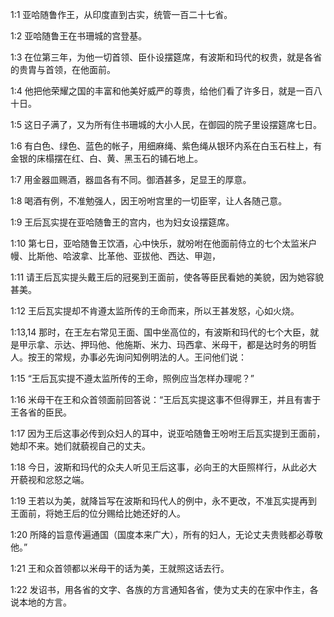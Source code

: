 <a id="1"></a>1:1  亚哈随鲁作王，从印度直到古实，统管一百二十七省。  

<a id="2"></a>1:2  亚哈随鲁王在书珊城的宫登基。  

<a id="3"></a>1:3  在位第三年，为他一切首领、臣仆设摆筵席，有波斯和玛代的权贵，就是各省的贵胄与首领，在他面前。  

<a id="4"></a>1:4  他把他荣耀之国的丰富和他美好威严的尊贵，给他们看了许多日，就是一百八十日。  

<a id="5"></a>1:5  这日子满了，又为所有住书珊城的大小人民，在御园的院子里设摆筵席七日。  

<a id="6"></a>1:6  有白色、绿色、蓝色的帐子，用细麻绳、紫色绳从银环内系在白玉石柱上，有金银的床榻摆在红、白、黄、黑玉石的铺石地上。  

<a id="7"></a>1:7  用金器皿赐酒，器皿各有不同。御酒甚多，足显王的厚意。  

<a id="8"></a>1:8  喝酒有例，不准勉强人，因王吩咐宫里的一切臣宰，让人各随己意。  

<a id="9"></a>1:9  王后瓦实提在亚哈随鲁王的宫内，也为妇女设摆筵席。  

<a id="10"></a>1:10  第七日，亚哈随鲁王饮酒，心中快乐，就吩咐在他面前侍立的七个太监米户幔、比斯他、哈波拿、比革他、亚拔他、西达、甲迦，  

<a id="11"></a>1:11  请王后瓦实提头戴王后的冠冕到王面前，使各等臣民看她的美貌，因为她容貌甚美。  

<a id="12"></a>1:12  王后瓦实提却不肯遵太监所传的王命而来，所以王甚发怒，心如火烧。  

<a id="13,14"></a>1:13,14  那时，在王左右常见王面、国中坐高位的，有波斯和玛代的七个大臣，就是甲示拿、示达、押玛他、他施斯、米力、玛西拿、米母干，都是达时务的明哲人。按王的常规，办事必先询问知例明法的人。王问他们说：  

<a id="15"></a>1:15  “王后瓦实提不遵太监所传的王命，照例应当怎样办理呢？”  

<a id="16"></a>1:16  米母干在王和众首领面前回答说：“王后瓦实提这事不但得罪王，并且有害于王各省的臣民。  

<a id="17"></a>1:17  因为王后这事必传到众妇人的耳中，说亚哈随鲁王吩咐王后瓦实提到王面前，她却不来。她们就藐视自己的丈夫。  

<a id="18"></a>1:18  今日，波斯和玛代的众夫人听见王后这事，必向王的大臣照样行，从此必大开藐视和忿怒之端。  

<a id="19"></a>1:19  王若以为美，就降旨写在波斯和玛代人的例中，永不更改，不准瓦实提再到王面前，将她王后的位分赐给比她还好的人。  

<a id="20"></a>1:20  所降的旨意传遍通国（国度本来广大），所有的妇人，无论丈夫贵贱都必尊敬他。”  

<a id="21"></a>1:21  王和众首领都以米母干的话为美，王就照这话去行。  

<a id="22"></a>1:22  发诏书，用各省的文字、各族的方言通知各省，使为丈夫的在家中作主，各说本地的方言。  
